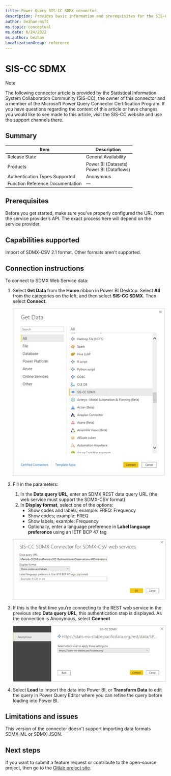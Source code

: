 ```yaml
---
title: Power Query SIS-CC SDMX connector
description: Provides basic information and prerequisites for the SIS-CC SDMX connector, descriptions of the optional input parameters, and discusses limitations and issues you might come across.
author: bezhan-msft
ms.topic: conceptual
ms.date: 6/24/2022
ms.author: bezhan
LocalizationGroup: reference
---
```


# SIS-CC SDMX 

>[!Note]
>The following connector article is provided by the Statistical Information System Collaboration Community (SIS-CC), the owner of this connector and a member of the Microsoft Power Query Connector Certification Program. If you have questions regarding the content of this article or have changes you would like to see made to this article, visit the SIS-CC website and use the support channels there.

## Summary

| Item | Description |
| ---- | ----------- |
| Release State | General Availability |
| Products | Power BI (Datasets)<br/>Power BI (Dataflows) |
| Authentication Types Supported | Anonymous |
| Function Reference Documentation | &mdash; |

## Prerequisites

Before you get started, make sure you've properly configured the URL from the service provider’s API. The exact process here will depend on the service provider.

## Capabilities supported

Import of SDMX-CSV 2.1 format. Other formats aren't supported.

## Connection instructions

To connect to SDMX Web Service data:

1. Select **Get Data** from the **Home** ribbon in Power BI Desktop. Select **All** from the categories on the left, and then select **SIS-CC SDMX**. Then select **Connect**.

   ![SIS-CC SDMX Get Data.](media/sisccsdmx/sisccsdmxgetdata.jpg)

2. Fill in the parameters:
   1. In the **Data query URL**, enter an SDMX REST data query URL (the web service must support the SDMX-CSV format).
   2. In **Display format**, select one of the options:
      - Show codes and labels; example: FREQ: Frequency
      - Show codes; example: FREQ
      - Show labels; example: Frequency
      - Optionally, enter a language preference in **Label language preference** using an IETF BCP 47 tag

   ![SIS-CC SDMX Connect to Data.](media/sisccsdmx/sisccsdmxconnector.jpg)

3. If this is the first time you’re connecting to the REST web service in the previous step **Data query URL**, this authentication step is displayed. As the connection is Anonymous, select **Connect**

   ![SIS-CC SDMX Auth](media/sisccsdmx/sisccauth.jpg)

4. Select **Load** to import the data into Power BI, or **Transform Data** to edit the query in Power Query Editor where you can refine the query before loading into Power BI.

## Limitations and issues

This version of the connector doesn't support importing data formats SDMX-ML or SDMX-JSON.

## Next steps

If you want to submit a feature request or contribute to the open-source project, then go to the [Gitlab project site](https://gitlab.com/sis-cc/sdmx-tools/sdmx-power-bi).
